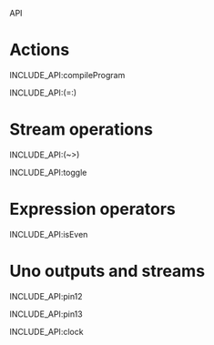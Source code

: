 API

# Actions

INCLUDE_API:compileProgram

INCLUDE_API:(=:)

# Stream operations

INCLUDE_API:(~>)

INCLUDE_API:toggle

# Expression operators

INCLUDE_API:isEven

# Uno outputs and streams

INCLUDE_API:pin12

INCLUDE_API:pin13

INCLUDE_API:clock
